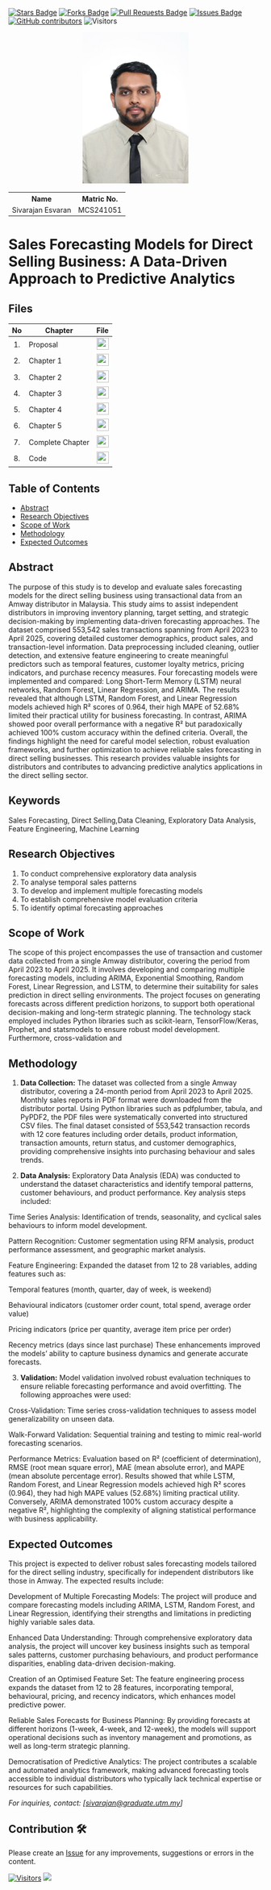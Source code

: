 <a href="https://github.com/drshahizan/research-design/stargazers"><img src="https://img.shields.io/github/stars/drshahizan/research-design" alt="Stars Badge"/></a>
<a href="https://github.com/drshahizan/research-design/network/members"><img src="https://img.shields.io/github/forks/drshahizan/research-design" alt="Forks Badge"/></a>
<a href="https://github.com/drshahizan/research-design/pulls"><img src="https://img.shields.io/github/issues-pr/drshahizan/research-design" alt="Pull Requests Badge"/></a>
<a href="https://github.com/drshahizan/research-design"><img src="https://img.shields.io/github/issues/drshahizan/research-design" alt="Issues Badge"/></a>
<a href="https://github.com/drshahizan/research-design/graphs/contributors"><img alt="GitHub contributors" src="https://img.shields.io/github/contributors/drshahizan/research-design?color=2b9348"></a>
![Visitors](https://api.visitorbadge.io/api/visitors?path=https%3A%2F%2Fgithub.com%2Fdrshahizan%2BDM&labelColor=%23d9e3f0&countColor=%23697689&style=flat)

<p align="center">
  <img height="300px" src="photo_2025-06-17_09-45-26.jpg" alt="Profile Image">
</p>

<table align="center">
  <tr>
    <th>Name</th>
    <th>Matric No.</th>
  </tr>
  <tr>
    <td>Sivarajan Esvaran</td>
    <td>MCS241051</td>
  </tr>
</table>

# Sales Forecasting Models for Direct Selling Business: A Data-Driven Approach to Predictive Analytics

## Files

| No  | Chapter     |                                                 File |
| :-: | ---------- | :---------------------------------------------------------------------------------------------------: |
|  1.  | Proposal | <a href="proposal/"><img src="img/pdf.svg" width="24px" height="24px"></a> |
|  2.  | Chapter 1 | <a href="c1/"><img src="img/pdf.svg" width="24px" height="24px"></a> |
|  3.  | Chapter 2 | <a href="c2/"><img src="img/pdf.svg" width="24px" height="24px"></a> |
|  4.  | Chapter 3 | <a href="c3/"><img src="img/pdf.svg" width="24px" height="24px"></a> |
|  5.  | Chapter 4 | <a href="c4/"><img src="img/pdf.svg" width="24px" height="24px"></a> |
|  6.  | Chapter 5 | <a href="c5/"><img src="img/pdf.svg" width="24px" height="24px"></a> |
|  7.  | Complete Chapter | <a href="Full Chapter/"><img src="img/pdf.svg" width="24px" height="24px"></a> |
|  8.  | Code | <a href="code"><img src="img/python_icon.png" width="24px" height="24px"></a> |


## Table of Contents
- [Abstract](#abstract)
- [Research Objectives](#research-objectives)
- [Scope of Work](#scope-of-work)
- [Methodology](#methodology)
- [Expected Outcomes](#expected-outcomes)

## Abstract


The purpose of this study is to develop and evaluate sales forecasting models for the direct selling business using transactional data from an Amway distributor in Malaysia. This study aims to assist independent distributors in improving inventory planning, target setting, and strategic decision-making by implementing data-driven forecasting approaches. The dataset comprised 553,542 sales transactions spanning from April 2023 to April 2025, covering detailed customer demographics, product sales, and transaction-level information. Data preprocessing included cleaning, outlier detection, and extensive feature engineering to create meaningful predictors such as temporal features, customer loyalty metrics, pricing indicators, and purchase recency measures. Four forecasting models were implemented and compared: Long Short-Term Memory (LSTM) neural networks, Random Forest, Linear Regression, and ARIMA. The results revealed that although LSTM, Random Forest, and Linear Regression models achieved high R² scores of 0.964, their high MAPE of 52.68% limited their practical utility for business forecasting. In contrast, ARIMA showed poor overall performance with a negative R² but paradoxically achieved 100% custom accuracy within the defined criteria. Overall, the findings highlight the need for careful model selection, robust evaluation frameworks, and further optimization to achieve reliable sales forecasting in direct selling businesses. This research provides valuable insights for distributors and contributes to advancing predictive analytics applications in the direct selling sector.


## Keywords

Sales Forecasting, Direct Selling,Data Cleaning, Exploratory Data Analysis, Feature Engineering, Machine Learning

## Research Objectives

1. To conduct comprehensive exploratory data analysis
2. To analyse temporal sales patterns
3. To develop and implement multiple forecasting models
4. To establish comprehensive model evaluation criteria
5. To identify optimal forecasting approaches

## Scope of Work
The scope of this project encompasses the use of transaction and customer data collected from a single
Amway distributor, covering the period from April 2023 to April 2025. It involves developing and comparing
multiple forecasting models, including ARIMA, Exponential Smoothing, Random Forest, Linear Regression,
and LSTM, to determine their suitability for sales prediction in direct selling environments. The project
focuses on generating forecasts across different prediction horizons, to support both operational decision-making 
and long-term strategic planning. The technology stack employed includes Python libraries such as scikit-learn, 
TensorFlow/Keras, Prophet, and statsmodels to ensure robust model development. Furthermore, cross-validation and 


## Methodology

1. **Data Collection:**
The dataset was collected from a single Amway distributor, covering a 24-month period from April 2023 to April 2025. Monthly sales reports in PDF format were downloaded from the distributor portal. Using Python libraries such as pdfplumber, tabula, and PyPDF2, the PDF files were systematically converted into structured CSV files. The final dataset consisted of 553,542 transaction records with 12 core features including order details, product information, transaction amounts, return status, and customer demographics, providing comprehensive insights into purchasing behaviour and sales trends.

2. **Data Analysis:**
Exploratory Data Analysis (EDA) was conducted to understand the dataset characteristics and identify temporal patterns, customer behaviours, and product performance. Key analysis steps included:

Time Series Analysis: Identification of trends, seasonality, and cyclical sales behaviours to inform model development.

Pattern Recognition: Customer segmentation using RFM analysis, product performance assessment, and geographic market analysis.

Feature Engineering: Expanded the dataset from 12 to 28 variables, adding features such as:

Temporal features (month, quarter, day of week, is weekend)

Behavioural indicators (customer order count, total spend, average order value)

Pricing indicators (price per quantity, average item price per order)

Recency metrics (days since last purchase)
These enhancements improved the models’ ability to capture business dynamics and generate accurate forecasts.

3. **Validation:**
Model validation involved robust evaluation techniques to ensure reliable forecasting performance and avoid overfitting. The following approaches were used:

Cross-Validation: Time series cross-validation techniques to assess model generalizability on unseen data.

Walk-Forward Validation: Sequential training and testing to mimic real-world forecasting scenarios.

Performance Metrics: Evaluation based on R² (coefficient of determination), RMSE (root mean square error), MAE (mean absolute error), and MAPE (mean absolute percentage error).
Results showed that while LSTM, Random Forest, and Linear Regression models achieved high R² scores (0.964), they had high MAPE values (52.68%) limiting practical utility. Conversely, ARIMA demonstrated 100% custom accuracy despite a negative R², highlighting the complexity of aligning statistical performance with business applicability.

## Expected Outcomes

This project is expected to deliver robust sales forecasting models tailored for the direct selling industry, specifically for independent distributors like those in Amway. The expected results include:

Development of Multiple Forecasting Models:
The project will produce and compare forecasting models including ARIMA, LSTM, Random Forest, and Linear Regression, identifying their strengths and limitations in predicting highly variable sales data.

Enhanced Data Understanding:
Through comprehensive exploratory data analysis, the project will uncover key business insights such as temporal sales patterns, customer purchasing behaviours, and product performance disparities, enabling data-driven decision-making.

Creation of an Optimised Feature Set:
The feature engineering process expands the dataset from 12 to 28 features, incorporating temporal, behavioural, pricing, and recency indicators, which enhances model predictive power.

Reliable Sales Forecasts for Business Planning:
By providing forecasts at different horizons (1-week, 4-week, and 12-week), the models will support operational decisions such as inventory management and promotions, as well as long-term strategic planning.

Democratisation of Predictive Analytics:
The project contributes a scalable and automated analytics framework, making advanced forecasting tools accessible to individual distributors who typically lack technical expertise or resources for such capabilities.


*For inquiries, contact: [sivarajan@graduate.utm.my]*

 




## Contribution 🛠️
Please create an [Issue](https://github.com/drshahizan/research-design/issues) for any improvements, suggestions or errors in the content.

[![Visitors](https://api.visitorbadge.io/api/visitors?path=https%3A%2F%2Fgithub.com%2Fdrshahizan&labelColor=%23697689&countColor=%23555555&style=plastic)](https://visitorbadge.io/status?path=https%3A%2F%2Fgithub.com%2Fdrshahizan)
![](https://hit.yhype.me/github/profile?user_id=81284918)

